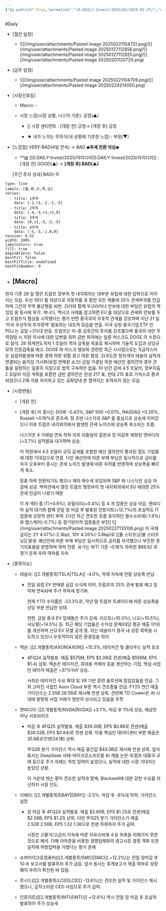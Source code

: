 ```yaml
---
{"dg-publish":true,"permalink":"/0.DAILY-Invest/2025/02/2025-02-27/","created":"2025-02-21T10:50:10.400+09:00","updated":"2025-08-06T13:54:47.713+09:00"}
---
```


#Daily 


- [월간 일정]
	- ![](/img/user/attachments/Pasted image 20250221104731.png)![](/img/user/attachments/Pasted image 20250127112856.png)![](/img/user/attachments/Pasted image 20250127112925.png)![](/img/user/attachments/Pasted image 20250201120720.png)

- [금주 일정]
	- ![](/img/user/attachments/Pasted image 20250221104709.png)![](/img/user/attachments/Pasted image 20250224214050.png)



- [시장신호등]
	- Macro: -
	  
	- 시장 느낌(시장 상황, 나스닥 기준): 긍정(▲)
		  
		- ▒ 시장 센티먼트 : [개장 전] 긍정→ [개장 후] 긍정 
		  
		- ★ 내가 느끼는 무의식(내 상황에 기초한 느낌) : 부정(▼)




- [느낌점] VERY-BAD(4일 연속) → BAD  **◈추세 전환 의심◈**
	  
	- **▨ [[0.DAILY-Invest/2025/아이디어\|0.DAILY-Invest/2025/아이디어]] : [개장 전] GOOD(▲) → **[개장 후]  BAD(▲)**
	   
	[주간 투자 성과]  BAD(-1)

```chart
type: line
labels: [월,화,수,목,금]
series:
  - title: 1주차
    data: [-1,+1,-2,-1,-5]
  - title: 2주차
    data: [-4,-5,+1,+3,0]
  - title: 3주차
    data: [0,+2,-5,-3,-5]
  - title: 4주차
    data: [-5,-5,-1,0,0]
tension: 0.52
width: 100%
labelColors: true
fill: true
beginAtZero: false
bestFit: false
bestFitTitle: undefined
bestFitNumber: 0
```





- [Macro]
	- 

현지 기준 26 일 열린 트럼프 정부의 첫 내각회의는 대부분 유럽에 대한 압박으로 이어지는 모습. 우선 1)EU 를 대상으로 자동차를 포
함한 모든 제품에 25% 관세부과를 언급하며 그간의 무역 불균형을 비판. 2)이와 함께 우크라이나 안보에 대한 부담은 유럽의 책임임
을 동시에 부각. 캐나다, 멕시코 사례를 참고하면 EU 를 대상으로 관세와 안보를 두고 트럼프식 협상을 시작했다는 평가
반면 중국과의 우호적 관계를 강조하며 지난 21 일 ‘미국 우선주의 투자정책’ 발표와는 대조적 모습을 연출. 미국 상장 중국기업 ETF
인 PGJ 는 금일 +3%대 반등. 트럼프는 미-중 상호간의 투자를 강조했으며 중국의 대만 무력점령 시 지원 의사에 대한 답변을 회피
금번 회의에는 일론 머스크도 DOGE 의 수장으로 참석. 26 회계연도까지 1 조달러 적자 감축을 목표로 제시하며 기술적 도입과 상당규
모의 인원감축을 예고. DOGE 와 머스크 행보와 관련한 최근 시사점으로는 1)급작스러운 실업자발생에 따른 경제 하방 위험 경고 여론
형성, 2)과도한 정치색이 테슬라 실적과 연결되는 움직임 가시화(유럽 판매량 쇼크)
금일 가결된 하원 예산안 결의안의 경우 큰 틀을 설정하는 일종의 지침으로 법적 구속력은 없음. 10 년간 감세 4.5 조달러, 정부지출 2
조달러 삭감 계획을 포함한 금번 결의안은 찬성 217 표, 반대 215 표로 가까스로 통과되었으나 218 석을 차지하고 있는 공화당내 분
열까지는 포착되지 않는 모습


- [시장변동]
	- [개장 전]
	  
	- [개장 후] 미 증시는 DOW -0.43%, S&P 500 +0.01%, NASDAQ +0.26%, Russell +0.19%로 혼조세. 장 초반 나스닥과 S&P 를 중심으로 상승세 이어갔으나 이후 트럼프 내각회의에서 발생한 관세 노이즈에 상승폭 축소되는 흐름. 
	  
	  나스닥은 4 거래일 연속 하락 이후 되돌림의 출현과 장 마감후 예정된 엔비디아(+3.7%) 실적발표 대기하며 상승. 
	  
	  미 하원에서 4.5 조달러 규모 감세를 포함한 예산 결의안이 통과된 점도 기업들에 대한 기대감으로 연결. 다만 예산안에 따른 부채 부담은 일시적으로 금리를 자극 오후부터 증시는 관세 노이즈 발생에 따른 우려를 반영하며 상승폭을 빠르게 축소. 
	  
	  장중 하락 전환되기도 했으나 재차 매수세 유입되며 S&P 와 나스닥은 상승 마감에 성공. 백악관에서 열린 트럼프 행정부의 첫 내각회의에서 EU 에대한 25% 관세 언급이 나왔기 때문
	  
	  11 개 섹터 중 IT(+0.9%), 유틸리티(+0.4%) 등 4 개 업종만 상승 마감. 엔비디아 실적 대기와 함께 전일 장 마감 후 발표된 인튜이트(+12.7%)의 호실적도 IT 업종에 긍정적 센티 부여. [다만 최근 견조한 흐름 유지하던 필수소비재(-1.9%)와 헬스케어(-0.7%) 등 경기방어적 업종들은 부진]
	  ![](/img/user/attachments/Pasted image 20250227135106.png)
	  미 국채 금리는 2Y 4.07%(-2.3bp), 10Y 4.26%(-3.8bp)로 [[불 스티프닝\|불 스티프닝]] 발생. 예산안에 따른 부채 부담은 일시적으로 금리를 자극했으나 부진한 경기지표들을 반영하며 하락 전환. 유가는 WTI 기준 -0.16% 하락한 $68.82 로 경기 둔화 우려 여파를 지속



- [종목이슈]
	- 테슬라: [[2.개별종목/TSLA\|TSLA]] -4.0%, 악재 지속에 연말 상승폭 반납
		- 전일 유럽 EV 판매량 급감 소식에 이어, 트럼프의 25% 관세 발표 예고 등 악재 연속되며 주가 하락세 장기화. 
		  
		  현재 YTD 수익률은 -23.3%로, 작년 말 트럼프 트레이드에 따른 상승폭을 상당 부분 반납한 상태. 
		  
		  한편, 금일 중국 EV 업체들은 주가 강세. 리오토(+10.3%), 니오(+10.5%), 샤오펑(+14.5%) 등. 최근 해당 기업들은 수익성 문제(대당 평균 매출 이익)를 개선하며 신규 EV 모델 공개 중. 이는 테슬라가 중국 내 성장 회복을 시도하고 있으나 우호적이지 않은 환경임을 의미
		  
	- 엑손: [[2.개별종목/AXON\|AXON]] +15.3%, 테이저건 및 클라우드 실적 호조
		- 4FQ24 실적발표. 매출 $575M, EPS $2.08로 컨센(매출 $556M, EPS $1.4) 상회. 엑손은 테이저건, 휴대용 카메라 등을 생산하는 기업. 핵심 사업인 테이저 매출은 +37%YoY 상승.
		  
		  사측은 테이저건 수요 확대 및 VR 기반 훈련 솔루션에 힘입었음을 언급. 그 외 고마진 사업인 Axon Cloud 부문 역시 견조함을 언급. FY25 연간 매출 가이던스는 $2.55B~$26.5B로 제시해 컨센 상회. 관련해 TD Cowen은 AI 시대에 발맞춰 사업 거래가 원만히 성사되고 있음을 주목

	- 엔비디아: [[2.개별종목/NVDA\|NVDA]] +3.7%, 마감 후 1%대 상승, 예상한 어닝 서프라이즈
		- 마감 후 4FQ25 실적발표. 매출 $39.30B, EPS $0.89로 컨센(매출 $38.02B, EPS $0.84)로 컨센 상회. 이중 핵심인 데이터센터 부문 매출은 $35.6B로 컨센($34.1B) 상회.
		  
		  1FQ26 분기 가이던스 역시 매출 중간값 $43.0B로 제시해 컨센 상회. 앞서 동사는 DeepSeek 사태-마이크로소프트발 AI 캐즘 논란-트럼프 대중국 규제 등으로 주가 자체는 하방 압력이 높았으나, 실적에 대한 시장 기대치는 높았던 상황. 
		  
		  이 가운데 젠슨 황이 견조한 실적과 함께, Blackwell에 대한 강한 수요를 자신하자 시장 안도.
		  
	- 이베이: [[2.개별종목/EBAY\|EBAY]] -2.5%, 마감 후 -8%대 하락, 가이던스 실망
		- 장 마감 후 4FQ24 실적발표. 매출 $2.60B, EPS $1.25로 컨센(매출 $2.58B, EPS $1.21) 상회. 다만 1FQ25 분기 가이던스가 매출 $2.52B~$2.56B, EPS $1.32~$1.36으로 컨센 하회하자 주가 급락. 
		  
		  시장은 고물가/고금리 지속에 따른 자유소비재 수요 위축을 피해가지 못한 것으로 해석. 더해 아마존을 비롯한 경쟁업체와의 광고시장 경쟁 격화 또한 실적에 하방압력을 가했다는 평가 존재
		  
	- 슈퍼마이크로컴퓨터([[2.개별종목/SMCI\|SMCI]] +12.2%)는 전일 장마감 후 10-K 보고서를 발표하자 주가 급등. 앞서 동사는 회계보고서 제출 여부로 상장폐지 우려가 확산된 바 있음.
	  
	- 루시드([[2.개별종목/LCID\|LCID]] -13.6%)는 견조한 실적 및 가이던스 제시했으나, 갑작스러운 CEO 사임으로 주가 급락.
	  
	- 인튜이트([[2.개별종목/INTU\|INTU]] +12.6%) 역시 전일 장 마감 후 호실적 발표하자 주가 상승세 